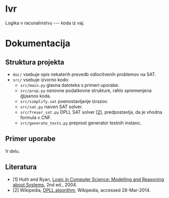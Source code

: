 lvr
===

Logika v racunalnistvu --- koda iz vaj.

# Dokumentacija 

## Struktura projekta 
 * `doc/` vsebuje opis nekaterih prevedb odlocitvenih problemov na SAT. 
 * `src/` vsebuje izvorno kodo:
   * `src/main.py` glavna datoteka s primeri uporabe.
   * `src/prop.py` osnovne podatkovne strukture, rahlo spremenjena @jaanos koda. 
   * `src/simplify.sat` poenostavljanje izrazov. 
   * `src/sat.py` naiven SAT solver.
   * `src/freser_sat.py` DPLL SAT solver [[2](#literatura)], predpostavlja, da je vhodna formula v CNF.
   * `src/generate_tests.py` preprost generator testnih instanc.

## Primer uporabe 
 V delu.

## Literatura 
 * [1] Huth and Ryan, [Logic in Computer Science: Modelling and Reasoning about Systems](http://www.amazon.com/Logic-Computer-Science-Modelling-Reasoning/dp/052154310X), 2nd ed., 2004.
 * [2] Wikipedia, [DPLL algorithm](http://en.wikipedia.org/wiki/DPLL_algorithm), Wikipedia, accessed 28-Mar-2014.
